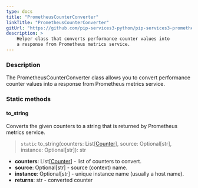 ```yaml
---
type: docs
title: "PrometheusCounterConverter"
linkTitle: "PrometheusCounterConverter"
gitUrl: "https://github.com/pip-services3-python/pip-services3-prometheus-python"
description: >
    Helper class that converts performance counter values into
    a response from Prometheus metrics service.
---
```


### Description

The PrometheusCounterConverter class allows you to convert performance counter values into a response from Prometheus metrics service.

### Static methods

#### to_string
Converts the given counters to a string that is returned by Prometheus metrics service.

> `static` to_string(counters: List[[Counter](../../../components/count/counter)], source: Optional[str], instance: Optional[str]): str

- **counters**: List[[Counter](../../../components/count/counter)] - list of counters to convert.
- **source**: Optional[str] - source (context) name.
- **instance**: Optional[str] - unique instance name (usually a host name).
- **returns**: str - converted counter
